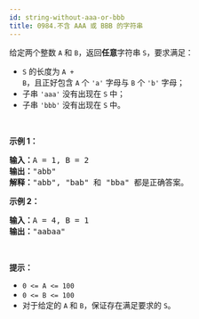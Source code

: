 ```yaml
---
id: string-without-aaa-or-bbb
title: 0984.不含 AAA 或 BBB 的字符串
---
```

给定两个整数 <code>A</code> 和 <code>B</code>，返回**任意**字符串 <code>S</code>，要求满足：


- <code>S</code> 的长度为 <code>A + B</code>，且正好包含 <code>A</code> 个 <code>&#39;a&#39;</code> 字母与 <code>B</code> 个 <code>&#39;b&#39;</code> 字母；
- 子串 <code>&#39;aaa&#39;</code> 没有出现在 <code>S</code> 中；
- 子串 <code>&#39;bbb&#39;</code> 没有出现在 <code>S</code> 中。

 

**示例 1：**


<pre><strong>输入：</strong>A = 1, B = 2<br/><strong>输出：</strong>&#34;abb&#34;<br/><strong>解释：</strong>&#34;abb&#34;, &#34;bab&#34; 和 &#34;bba&#34; 都是正确答案。<br/></pre>

**示例 2：**


<pre><strong>输入：</strong>A = 4, B = 1<br/><strong>输出：</strong>&#34;aabaa&#34;</pre>

 

**提示：**

- <code>0 &lt;= A &lt;= 100</code>
- <code>0 &lt;= B &lt;= 100</code>
- 对于给定的 <code>A</code> 和 <code>B</code>，保证存在满足要求的 <code>S</code>。